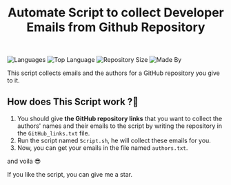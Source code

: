 <h1 align="center">Automate Script to collect Developer Emails from Github Repository</h1> 
<br/>

<!-- tags for languages and size of the repository and the creator of the repository -->
![Languages](https://img.shields.io/github/languages/count/kakaa2993/Automate-Script-to-collect-Developer-Emails-from-Github-Repository?color=%234d41c0)
![Top Language](https://img.shields.io/github/languages/top/kakaa2993/Automate-Script-to-collect-Developer-Emails-from-Github-Repository?color=%234d41c0)
![Repository Size](https://img.shields.io/github/repo-size/kakaa2993/Automate-Script-to-collect-Developer-Emails-from-Github-Repository?color=%234d41c0)
![Made By](https://img.shields.io/badge/made%20by-kakaa-%234d41c0)

<!--the description -->
This script collects emails and the authors for a GitHub repository you give to it.



## How does This Script work ?📃

1. You should give <strong>the GitHub repository links</strong> that you want to collect the authors' names and their emails to the script by writing the repository in the ``GitHub_links.txt`` file.
2. Run the script named ``Script.sh``, he will collect these emails for you.
3. Now, you can get your emails in the file named ``authors.txt``.

and voila 😎

If you like the script, you can give me a star.
